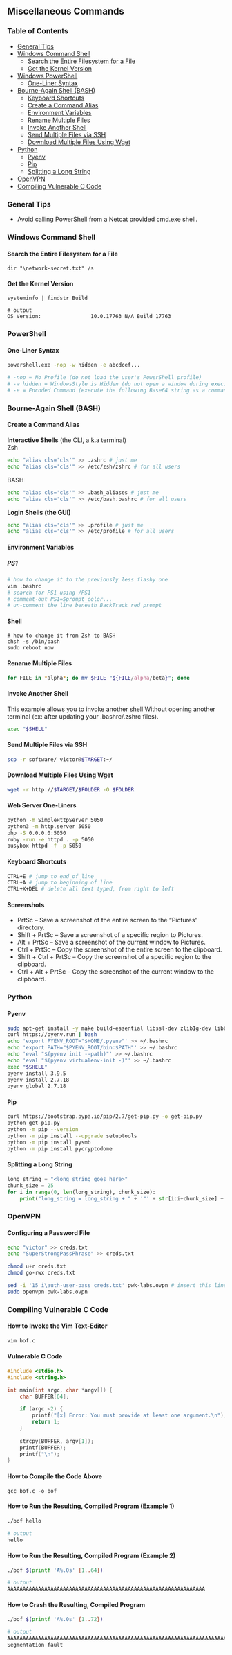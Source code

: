 ## Miscellaneous Commands
### Table of Contents
* [General Tips](#general-tips)
* [Windows Command Shell](#windows-command-shell)
  * [Search the Entire Filesystem for a File](#search-the-entire-filesystem-for-a-file)
  * [Get the Kernel Version](#get-the-kernel-version)
* [Windows PowerShell](#windows-powershell)
  * [One-Liner Syntax](#one-liner-syntax)
* [Bourne-Again Shell (BASH)](#bourne-again-shell-bash)
  * [Keyboard Shortcuts](#keyboard-shortcuts)
  * [Create a Command Alias](#create-a-command-alias)
  * [Environment Variables](#environment-variables)
  * [Rename Multiple Files](#rename-multiple-files)
  * [Invoke Another Shell](#invoke-another-shell)
  * [Send Multiple Files via SSH](#send-multiple-files-via-ssh)
  * [Download Multiple Files Using Wget](#download-multiple-files-using-wget)
* [Python](#python)
  * [Pyenv](#pyenv)
  * [Pip](#pip)
  * [Splitting a Long String](#splitting-a-long-string)
* [OpenVPN](#openvpn)
* [Compiling Vulnerable C Code](#compiling-vulnerable-c-code)

### General Tips
* Avoid calling PowerShell from a Netcat provided cmd.exe shell. 

### Windows Command Shell
#### Search the Entire Filesystem for a File 
```pwsh
dir "\network-secret.txt" /s
```

#### Get the Kernel Version
```pwsh
systeminfo | findstr Build

# output
OS Version:                10.0.17763 N/A Build 17763
```

### PowerShell
#### One-Liner Syntax
```bash
powershell.exe -nop -w hidden -e abcdcef...

# -nop = No Profile (do not load the user's PowerShell profile)
# -w hidden = WindowsStyle is Hidden (do not open a window during exec)
# -e = Encoded Command (execute the following Base64 string as a command)
```

### Bourne-Again Shell (BASH)
#### Create a Command Alias
**Interactive Shells** (the CLI, a.k.a terminal)  
Zsh
```bash
echo "alias cls='cls'" >> .zshrc # just me
echo "alias cls='cls'" >> /etc/zsh/zshrc # for all users
```

BASH
```bash
echo "alias cls='cls'" >> .bash_aliases # just me
echo "alias cls='cls'" >> /etc/bash.bashrc # for all users
```

**Login Shells (the GUI)**
```bash
echo "alias cls='cls'" >> .profile # just me
echo "alias cls='cls'" >> /etc/profile # for all users
```

#### Environment Variables
##### PS1
```bash
# how to change it to the previously less flashy one
vim .bashrc
# search for PS1 using /PS1
# comment-out PS1=$prompt_color...
# un-comment the line beneath BackTrack red prompt
```

#### Shell
```nash
# how to change it from Zsh to BASH
chsh -s /bin/bash
sudo reboot now
```

#### Rename Multiple Files
```bash
for FILE in *alpha*; do mv $FILE "${FILE/alpha/beta}"; done
```

#### Invoke Another Shell
This example allows you to invoke another shell Without opening another terminal (ex: after updating your .bashrc/.zshrc files).
```bash
exec "$SHELL"
```

#### Send Multiple Files via SSH
```bash
scp -r software/ victor@$TARGET:~/
```

#### Download Multiple Files Using Wget
```bash
wget -r http://$TARGET/$FOLDER -O $FOLDER
```

#### Web Server One-Liners
```bash
python -m SimpleHttpServer 5050
python3 -m http.server 5050
php -S 0.0.0.0:5050
ruby -run -e httpd . -p 5050
busybox httpd -f -p 5050
```

#### Keyboard Shortcuts
```bash
CTRL+E # jump to end of line
CTRL+A # jump to beginning of line
CTRL+X+DEL # delete all text typed, from right to left
```

#### Screenshots
* PrtSc – Save a screenshot of the entire screen to the “Pictures” directory.
* Shift + PrtSc – Save a screenshot of a specific region to Pictures.
* Alt + PrtSc  – Save a screenshot of the current window to Pictures.
* Ctrl + PrtSc – Copy the screenshot of the entire screen to the clipboard.
* Shift + Ctrl + PrtSc – Copy the screenshot of a specific region to the clipboard.
* Ctrl + Alt + PrtSc – Copy the screenshot of the current window to the clipboard.

### Python
#### Pyenv
```bash
sudo apt-get install -y make build-essential libssl-dev zlib1g-dev libbz2-dev libreadline-dev libsqlite3-dev wget curl llvm libncurses5-dev libncursesw5-dev xz-utils tk-dev libffi-dev liblzma-dev python-openssl*
curl https://pyenv.run | bash
echo 'export PYENV_ROOT="$HOME/.pyenv"' >> ~/.bashrc
echo 'export PATH="$PYENV_ROOT/bin:$PATH"' >> ~/.bashrc
echo 'eval "$(pyenv init --path)"' >> ~/.bashrc
echo 'eval "$(pyenv virtualenv-init -)"' >> ~/.bashrc
exec "$SHELL"
pyenv install 3.9.5
pyenv install 2.7.18
pyenv global 2.7.18
```

#### Pip
```bash
curl https://bootstrap.pypa.io/pip/2.7/get-pip.py -o get-pip.py
python get-pip.py
python -m pip --version
python -m pip install --upgrade setuptools
python -m pip install pysmb
python -m pip install pycryptodome
```

#### Splitting a Long String
```python
long_string = "<long string goes here>"
chunk_size = 25
for i in range(0, len(long_string), chunk_size):
    print("long_string = long_string + " + '"' + str[i:i+chunk_size] + '"')
```

### OpenVPN
#### Configuring a Password File
```bash
echo "victor" >> creds.txt
echo "SuperStrongPassPhrase" >> creds.txt

chmod u+r creds.txt
chmod go-rwx creds.txt

sed -i '15 i\auth-user-pass creds.txt' pwk-labs.ovpn # insert this line before the 15th line
sudo openvpn pwk-labs.ovpn
```

### Compiling Vulnerable C Code
#### How to Invoke the Vim Text-Editor
```bash
vim bof.c
```

#### Vulnerable C Code
```c
#include <stdio.h>
#include <string.h>

int main(int argc, char *argv[]) {
    char BUFFER[64];

    if (argc <2) {
        printf("[x] Error: You must provide at least one argument.\n");
        return 1; 
    }
    
    strcpy(BUFFER, argv[1]);
    printf(BUFFER);
    printf("\n");
}
```

#### How to Compile the Code Above
```
gcc bof.c -o bof
```

#### How to Run the Resulting, Compiled Program (Example 1)
```bash
./bof hello

# output
hello
```

#### How to Run the Resulting, Compiled Program (Example 2)
```bash
./bof $(printf 'A%.0s' {1..64})

# output
AAAAAAAAAAAAAAAAAAAAAAAAAAAAAAAAAAAAAAAAAAAAAAAAAAAAAAAAAAAAAAAA
```

#### How to Crash the Resulting, Compiled Program
```bash
./bof $(printf 'A%.0s' {1..72})

# output
AAAAAAAAAAAAAAAAAAAAAAAAAAAAAAAAAAAAAAAAAAAAAAAAAAAAAAAAAAAAAAAAAAAAAAAA
Segmentation fault
```
